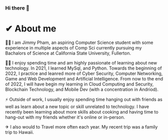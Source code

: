 ### Hi there 👋

<!--
**Phamtos/Phamtos** is a ✨ _special_ ✨ repository because its `README.md` (this file) appears on your GitHub profile.

Here are some ideas to get you started:

- 🔭 I’m currently working on ...
- 🌱 I’m currently learning ...
- 👯 I’m looking to collaborate on ...
- 🤔 I’m looking for help with ...
- 💬 Ask me about ...
- 📫 How to reach me: ...
- 😄 Pronouns: ...
- ⚡ Fun fact: ...
- ![<Badge Name>](https://img.shields.io/badge/<Badge Text>-<Background Color>?style=for-the-badge&logo=<Icon Name>&logoColor=<Logo Color>)
-->

# ✔ About me

🐱‍💻 I am Jimmy Pham, an aspiring Computer Science student with some experience in multiple aspects of Comp Sci currently pursuing my Bachalors of Science at California State University, Fullerton.

👨‍🎓 I enjoy spending time and am highly passionate of learning about new technology. In 2021, I learned MySql, and Python. Towards the beginning of 2022, I practice and leanred more of Cyber Security, Computer Networking, Game and Web Development and Artificial Intelligence. From now to the end of 2022, I will have begin my learning in Cloud Computing and Security, Blockchain Technology, and Mobile Dev (with a concentration in Andriod).

⚡ Outside of work, I usually enjoy spending time hanging out with friends as well as learn about a new topic or skill unrelated to technology. I have recently been learning about more skills about cooking and having time to hang-out with my friends whether it's online or in-person. 

✈ I also would to Travel more often each year. My recent trip was a family trip to Hawaii.

